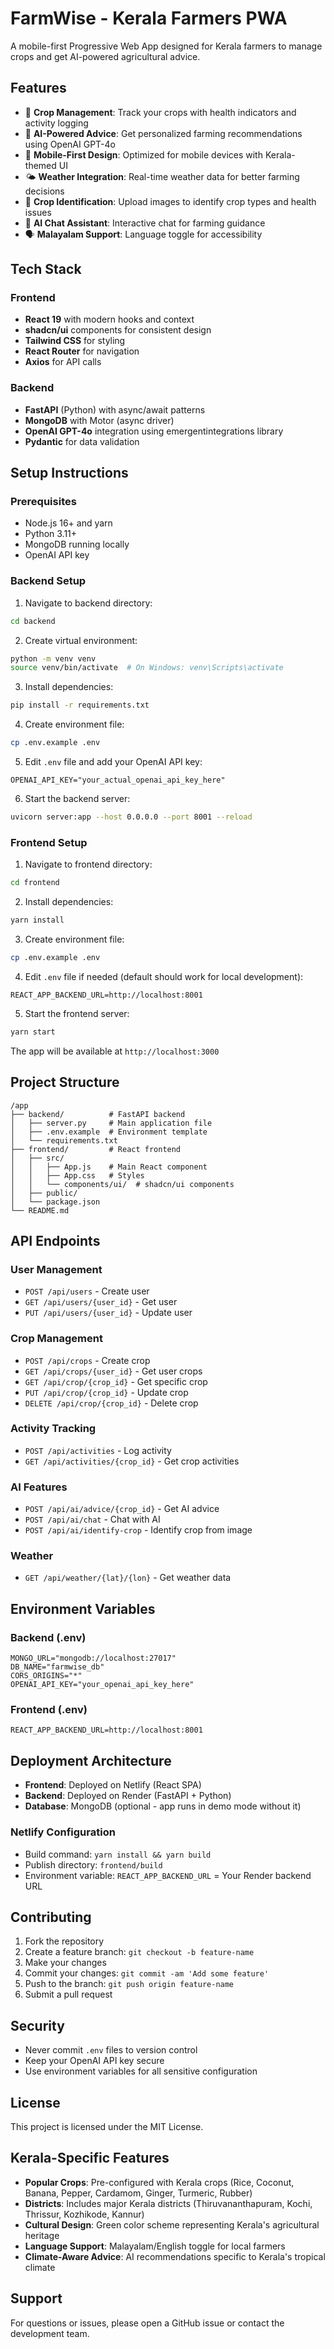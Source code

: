 # FarmWise - Kerala Farmers PWA

A mobile-first Progressive Web App designed for Kerala farmers to manage crops and get AI-powered agricultural advice.

## Features

- 🌱 **Crop Management**: Track your crops with health indicators and activity logging
- 🤖 **AI-Powered Advice**: Get personalized farming recommendations using OpenAI GPT-4o
- 📱 **Mobile-First Design**: Optimized for mobile devices with Kerala-themed UI
- 🌤️ **Weather Integration**: Real-time weather data for better farming decisions
- 📸 **Crop Identification**: Upload images to identify crop types and health issues
- 💬 **AI Chat Assistant**: Interactive chat for farming guidance
- 🗣️ **Malayalam Support**: Language toggle for accessibility

## Tech Stack

### Frontend
- **React 19** with modern hooks and context
- **shadcn/ui** components for consistent design
- **Tailwind CSS** for styling
- **React Router** for navigation
- **Axios** for API calls

### Backend
- **FastAPI** (Python) with async/await patterns
- **MongoDB** with Motor (async driver)
- **OpenAI GPT-4o** integration using emergentintegrations library
- **Pydantic** for data validation

## Setup Instructions

### Prerequisites
- Node.js 16+ and yarn
- Python 3.11+
- MongoDB running locally
- OpenAI API key

### Backend Setup

1. Navigate to backend directory:
```bash
cd backend
```

2. Create virtual environment:
```bash
python -m venv venv
source venv/bin/activate  # On Windows: venv\Scripts\activate
```

3. Install dependencies:
```bash
pip install -r requirements.txt
```

4. Create environment file:
```bash
cp .env.example .env
```

5. Edit `.env` file and add your OpenAI API key:
```
OPENAI_API_KEY="your_actual_openai_api_key_here"
```

6. Start the backend server:
```bash
uvicorn server:app --host 0.0.0.0 --port 8001 --reload
```

### Frontend Setup

1. Navigate to frontend directory:
```bash
cd frontend
```

2. Install dependencies:
```bash
yarn install
```

3. Create environment file:
```bash
cp .env.example .env
```

4. Edit `.env` file if needed (default should work for local development):
```
REACT_APP_BACKEND_URL=http://localhost:8001
```

5. Start the frontend server:
```bash
yarn start
```

The app will be available at `http://localhost:3000`

## Project Structure

```
/app
├── backend/          # FastAPI backend
│   ├── server.py     # Main application file
│   ├── .env.example  # Environment template
│   └── requirements.txt
├── frontend/         # React frontend
│   ├── src/
│   │   ├── App.js    # Main React component
│   │   ├── App.css   # Styles
│   │   └── components/ui/  # shadcn/ui components
│   ├── public/
│   └── package.json
└── README.md
```

## API Endpoints

### User Management
- `POST /api/users` - Create user
- `GET /api/users/{user_id}` - Get user
- `PUT /api/users/{user_id}` - Update user

### Crop Management
- `POST /api/crops` - Create crop
- `GET /api/crops/{user_id}` - Get user crops
- `GET /api/crop/{crop_id}` - Get specific crop
- `PUT /api/crop/{crop_id}` - Update crop
- `DELETE /api/crop/{crop_id}` - Delete crop

### Activity Tracking
- `POST /api/activities` - Log activity
- `GET /api/activities/{crop_id}` - Get crop activities

### AI Features
- `POST /api/ai/advice/{crop_id}` - Get AI advice
- `POST /api/ai/chat` - Chat with AI
- `POST /api/ai/identify-crop` - Identify crop from image

### Weather
- `GET /api/weather/{lat}/{lon}` - Get weather data

## Environment Variables

### Backend (.env)
```
MONGO_URL="mongodb://localhost:27017"
DB_NAME="farmwise_db"
CORS_ORIGINS="*"
OPENAI_API_KEY="your_openai_api_key_here"
```

### Frontend (.env)
```
REACT_APP_BACKEND_URL=http://localhost:8001
```

## Deployment Architecture

- **Frontend**: Deployed on Netlify (React SPA)
- **Backend**: Deployed on Render (FastAPI + Python)
- **Database**: MongoDB (optional - app runs in demo mode without it)

### Netlify Configuration
- Build command: `yarn install && yarn build`
- Publish directory: `frontend/build`
- Environment variable: `REACT_APP_BACKEND_URL` = Your Render backend URL

## Contributing

1. Fork the repository
2. Create a feature branch: `git checkout -b feature-name`
3. Make your changes
4. Commit your changes: `git commit -am 'Add some feature'`
5. Push to the branch: `git push origin feature-name`
6. Submit a pull request

## Security

- Never commit `.env` files to version control
- Keep your OpenAI API key secure
- Use environment variables for all sensitive configuration

## License

This project is licensed under the MIT License.

## Kerala-Specific Features

- **Popular Crops**: Pre-configured with Kerala crops (Rice, Coconut, Banana, Pepper, Cardamom, Ginger, Turmeric, Rubber)
- **Districts**: Includes major Kerala districts (Thiruvananthapuram, Kochi, Thrissur, Kozhikode, Kannur)
- **Cultural Design**: Green color scheme representing Kerala's agricultural heritage
- **Language Support**: Malayalam/English toggle for local farmers
- **Climate-Aware Advice**: AI recommendations specific to Kerala's tropical climate

## Support

For questions or issues, please open a GitHub issue or contact the development team.
